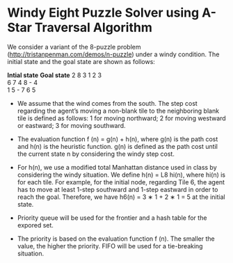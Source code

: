 # Windy Eight Puzzle Solver using A-Star Traversal Algorithm

We consider a variant of the 8-puzzle problem (http://tristanpenman.com/demos/n-puzzle) under a windy condition. The initial state and the goal state are shown as follows: 

**Intial state**	        **Goal state**
   2 8 3                 1 2 3 <br />
   6 7 4                 8 - 4 <br />
   1 5 -                 7 6 5 <br />


- We assume that the wind comes from the south. The step cost regarding the agent’s moving a non-blank tile to the neighboring blank tile is defined as follows: 1 for moving northward; 2 for moving westward or eastward; 3 for moving southward.
- The evaluation function f (n) = g(n) + h(n), where g(n) is the path cost and h(n) is the heuristic function. g(n) is defined as the path cost until the current state n by considering the windy step cost.
- For h(n), we use a modified total Manhattan distance used in class by considering the windy situation. We define h(n) = L8	hi(n), where hi(n) is for each tile. For example, for the initial node, regarding Tile 6, the agent has to move at least 1-step southward and 1-step eastward in order to reach the goal. Therefore, we have h6(n) = 3 ∗ 1 + 2 ∗ 1 = 5 at the initial state.

- Priority queue will be used for the frontier and a hash table for the expored set. 

- The priority is based on the evaluation function f (n). The smaller the value, the higher the priority. FIFO will be used for a tie-breaking situation.
